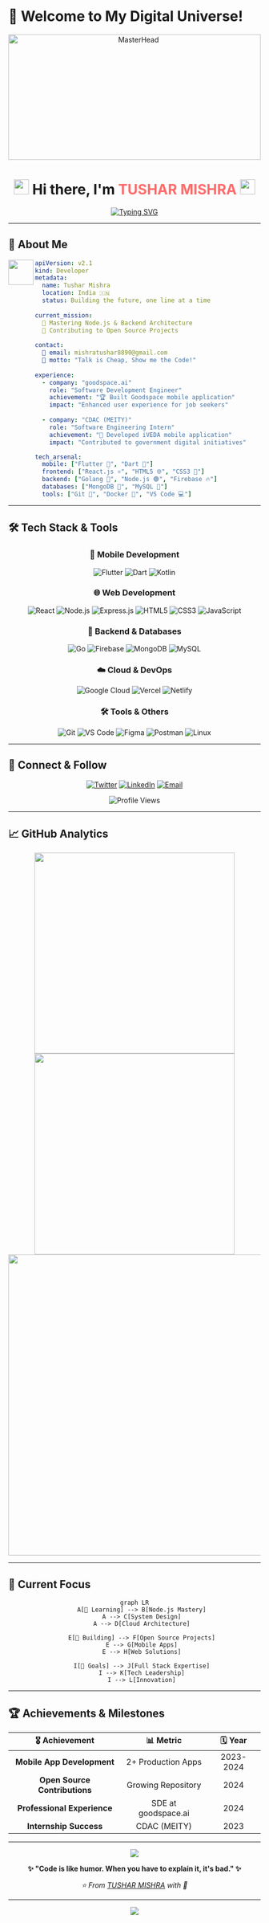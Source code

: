 # 🚀 Welcome to My Digital Universe!

<div align="center">
  <img src="https://user-images.githubusercontent.com/10498744/210012254-234538ff-d198-48aa-8964-37e6fd45d227.gif" alt="MasterHead" width="100%" height="250"/>
</div>

<h1 align="center">
  <img src="https://media.giphy.com/media/hvRJCLFzcasrR4ia7z/giphy.gif" width="30px"/>
  Hi there, I'm <span style="color: #ff6b6b;">TUSHAR MISHRA</span>
  <img src="https://media.giphy.com/media/hvRJCLFzcasrR4ia7z/giphy.gif" width="30px"/>
</h1>

<div align="center">
  
[![Typing SVG](https://readme-typing-svg.demolab.com/?font=Fira+Code&weight=600&size=22&duration=3000&pause=1000&color=58A6FF&center=true&vCenter=true&multiline=true&width=600&height=80&lines=💻+Software+Developer+by+Day;🌙+Overthinker+by+Night)](https://git.io/typing-svg)

</div>

---
## 🎯 About Me

<img src="https://media.giphy.com/media/VgCDAzcKvsR6OM0uWg/giphy.gif" width="50" align="left"/>

```yaml
apiVersion: v2.1
kind: Developer
metadata:
  name: Tushar Mishra
  location: India 🇮🇳
  status: Building the future, one line at a time
  
current_mission: 
  🌱 Mastering Node.js & Backend Architecture
  🎯 Contributing to Open Source Projects
  
contact:
  📧 email: mishratushar8890@gmail.com
  💬 motto: "Talk is Cheap, Show me the Code!"
  
experience:
  - company: "goodspace.ai"
    role: "Software Development Engineer"
    achievement: "🏆 Built Goodspace mobile application"
    impact: "Enhanced user experience for job seekers"
    
  - company: "CDAC (MEITY)"
    role: "Software Engineering Intern"
    achievement: "🚀 Developed iVEDA mobile application"
    impact: "Contributed to government digital initiatives"

tech_arsenal:
  mobile: ["Flutter 💙", "Dart 🎯"]
  frontend: ["React.js ⚛️", "HTML5 🌐", "CSS3 🎨"]
  backend: ["Golang 🐹", "Node.js 🟢", "Firebase 🔥"]
  databases: ["MongoDB 🍃", "MySQL 🐬"]
  tools: ["Git 📝", "Docker 🐳", "VS Code 💻"]
```

---

## 🛠️ Tech Stack & Tools
<div align="center">

### 📱 Mobile Development
![Flutter](https://img.shields.io/badge/Flutter-02569B?style=for-the-badge&logo=flutter&logoColor=white)
![Dart](https://img.shields.io/badge/Dart-0175C2?style=for-the-badge&logo=dart&logoColor=white)
![Kotlin](https://img.shields.io/badge/Kotlin-0095D5?style=for-the-badge&logo=kotlin&logoColor=white)

### 🌐 Web Development
![React](https://img.shields.io/badge/React-20232A?style=for-the-badge&logo=react&logoColor=61DAFB)
![Node.js](https://img.shields.io/badge/Node.js-43853D?style=for-the-badge&logo=node.js&logoColor=white)
![Express.js](https://img.shields.io/badge/Express.js-404D59?style=for-the-badge)
![HTML5](https://img.shields.io/badge/HTML5-E34F26?style=for-the-badge&logo=html5&logoColor=white)
![CSS3](https://img.shields.io/badge/CSS3-1572B6?style=for-the-badge&logo=css3&logoColor=white)
![JavaScript](https://img.shields.io/badge/JavaScript-F7DF1E?style=for-the-badge&logo=javascript&logoColor=black)

### 🔧 Backend & Databases
![Go](https://img.shields.io/badge/Go-00ADD8?style=for-the-badge&logo=go&logoColor=white)
![Firebase](https://img.shields.io/badge/Firebase-039BE5?style=for-the-badge&logo=Firebase&logoColor=white)
![MongoDB](https://img.shields.io/badge/MongoDB-4EA94B?style=for-the-badge&logo=mongodb&logoColor=white)
![MySQL](https://img.shields.io/badge/MySQL-005C84?style=for-the-badge&logo=mysql&logoColor=white)

### ☁️ Cloud & DevOps
![Google Cloud](https://img.shields.io/badge/Google_Cloud-4285F4?style=for-the-badge&logo=google-cloud&logoColor=white)
![Vercel](https://img.shields.io/badge/Vercel-000000?style=for-the-badge&logo=vercel&logoColor=white)
![Netlify](https://img.shields.io/badge/Netlify-00C7B7?style=for-the-badge&logo=netlify&logoColor=white)

### 🛠️ Tools & Others                     
![Git](https://img.shields.io/badge/Git-F05032?style=for-the-badge&logo=git&logoColor=white)
![VS Code](https://img.shields.io/badge/Visual_Studio_Code-0078D4?style=for-the-badge&logo=visual%20studio%20code&logoColor=white)
![Figma](https://img.shields.io/badge/Figma-F24E1E?style=for-the-badge&logo=figma&logoColor=white)
![Postman](https://img.shields.io/badge/Postman-FF6C37?style=for-the-badge&logo=postman&logoColor=white)
![Linux](https://img.shields.io/badge/Linux-FCC624?style=for-the-badge&logo=linux&logoColor=black)

</div>

---

## 🌟 Connect & Follow

<div align="center">

[![Twitter](https://img.shields.io/badge/Twitter-1DA1F2?style=for-the-badge&logo=twitter&logoColor=white)](https://twitter.com/tushar2004_)
[![LinkedIn](https://img.shields.io/badge/LinkedIn-0077B5?style=for-the-badge&logo=linkedin&logoColor=white)](https://linkedin.com/in/mishratushar2004/)
[![Email](https://img.shields.io/badge/Email-D14836?style=for-the-badge&logo=gmail&logoColor=white)](mailto:mishratushar8890@gmail.com)

<img src="https://komarev.com/ghpvc/?username=mishra-tushar&label=Profile%20views&color=blueviolet&style=for-the-badge" alt="Profile Views" />

</div>

---

## 📈 GitHub Analytics

<div align="center">

<img width="400" src="https://github-readme-stats.vercel.app/api?username=MISHRA-TUSHAR&theme=tokyonight&hide_border=true&include_all_commits=true&count_private=true&show_icons=true"/>

<img width="400" src="https://github-readme-streak-stats.herokuapp.com/?user=MISHRA-TUSHAR&theme=tokyonight&hide_border=true"/>

</div>

<div align="center">
<img width="600" src="https://github-readme-stats.vercel.app/api/top-langs/?username=MISHRA-TUSHAR&theme=tokyonight&hide_border=true&include_all_commits=true&count_private=true&layout=compact"/>
</div>

---

## 🎯 Current Focus

<div align="center">

```mermaid
graph LR
    A[🎯 Learning] --> B[Node.js Mastery]
    A --> C[System Design]
    A --> D[Cloud Architecture]
    
    E[🚀 Building] --> F[Open Source Projects]
    E --> G[Mobile Apps]
    E --> H[Web Solutions]
    
    I[🌟 Goals] --> J[Full Stack Expertise]
    I --> K[Tech Leadership]
    I --> L[Innovation]
```

</div>

---

## 🏆 Achievements & Milestones

<div align="center">

| 🎖️ Achievement | 📊 Metric | 🗓️ Year |
|:---:|:---:|:---:|
| **Mobile App Development** | 2+ Production Apps | 2023-2024 |
| **Open Source Contributions** | Growing Repository | 2024 |
| **Professional Experience** | SDE at goodspace.ai | 2024 |
| **Internship Success** | CDAC (MEITY) | 2023 |

</div>

---

<div align="center">
  <img src="https://capsule-render.vercel.app/api?type=waving&color=gradient&customColorList=6,11,20&height=150&section=footer&text=Thanks%20for%20visiting!&fontSize=42&fontColor=fff&animation=twinkling"/>
</div>

<div align="center">
  
**✨ "Code is like humor. When you have to explain it, it's bad." ✨**

*⭐ From [TUSHAR MISHRA](https://github.com/MISHRA-TUSHAR) with 💙*

</div>

---

<div align="center">
<img src="https://github.com/MISHRA-TUSHAR/MISHRA-TUSHAR/raw/output/github-contribution-grid-snake-dark.svg" />
</div>
